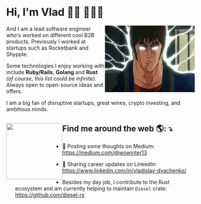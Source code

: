 # Hi, I'm Vlad 👋🏻 👨🏼‍💻


<img src="https://raw.githubusercontent.com/wowinter13/wowinter13/main/2024.gif" min-width="200px" max-width="500px" width="240px" align="right" alt="Computador iuriCode">

<p align="left">
  And I am a lead software engineer who's worked on different cool B2B products. Previously I worked at startups such as Rocketbank and Shypple.
</p>


<p align="left">
  Some technologies I enjoy working with include <strong>Ruby/Rails</strong>, <strong>Golang</strong> and <strong>Rust</strong> <i>(of course, this list could be infinite)</i>. Always open to open-source ideas and offers.
</p>

<p align="left">
  I am a big fan of disruptive startups, great wines, crypto investing, and ambitious minds.
</p>

## Find me around the web 🌎: ⤵️ <a href="https://t.me/wowinter13"><img align="left" width="150" height="150" src="https://user-images.githubusercontent.com/12775766/103697006-5a22ca80-4fb0-11eb-9c3d-fbd78436fb35.png"></a>

- 💭 Posting some thoughts on Medium: https://medium.com/@wowinter13

- 💼 Sharing career updates on LinkedIn: https://www.linkedin.com/in/vladislav-dyachenko/

- <i class="fa-brands fa-rust"></i> Besides my day job, I contribute to the Rust ecosystem and am currently helping to maintain `Diesel` crate: https://github.com/diesel-rs


